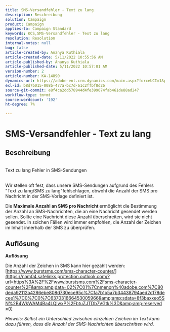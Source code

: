 ```yaml
---
title: SMS-Versandfehler - Text zu lang
description: Beschreibung
solution: Campaign
product: Campaign
applies-to: Campaign Standard
keywords: KCS,SMS-Versandfehler - Text zu lang
resolution: Resolution
internal-notes: null
bug: false
article-created-by: Ananya Kuthiala
article-created-date: 5/11/2022 10:55:56 AM
article-published-by: Ananya Kuthiala
article-published-date: 5/11/2022 10:57:01 AM
version-number: 2
article-number: KA-14890
dynamics-url: https://adobe-ent.crm.dynamics.com/main.aspx?forceUCI=1&pagetype=entityrecord&etn=knowledgearticle&id=3ff419ea-18d1-ec11-a7b5-0022480a8e40
exl-id: b8d7b015-008b-477a-bc7d-61c2ffbf8d26
source-git-commit: e8f4ca2dd578944d4fe399074fab461de88ad247
workflow-type: tm+mt
source-wordcount: '192'
ht-degree: 7%

---
```


# SMS-Versandfehler - Text zu lang

## Beschreibung

<br>Text zu lang Fehler in SMS-Sendungen<br><br>


Wir stellen oft fest, dass unsere SMS-Sendungen aufgrund des Fehlers &quot;Text zu lang/SMS zu lang&quot;fehlschlagen, obwohl die Anzahl der SMS pro Nachricht in der SMS-Vorlage definiert ist.

Die <b>Maximale Anzahl an SMS pro Nachricht </b>ermöglicht die Bestimmung der Anzahl an SMS-Nachrichten, die an eine Nachricht gesendet werden sollen. Sollte eine Nachricht diese Anzahl überschreiten, wird sie nicht gesendet. In solchen Fällen wird immer empfohlen, die Anzahl der Zeichen im Inhalt innerhalb der SMS zu überprüfen.


## Auflösung

<b>Auflösung</b>


Die Anzahl der Zeichen in SMS kann hier gezählt werden: [https://www.burstsms.com/sms-character-counter/](https://nam04.safelinks.protection.outlook.com/?url=https%3A%2F%2Fwww.burstsms.com%2Fsms-character-counter%2F&amp;amp;data=02%7C01%7Cnmenon%40adobe.com%7C80deda92112a4286ebe808d730ece95c%7Cfa7b1b5a7b34438794aed2c178decee1%7C0%7C0%7C637031666453005966&amp;amp;sdata=8f3baxxeo5SN%2B4WkWAM4Ba4LQIwxP%2FbtuZJTDb7VGtk%3D&amp;amp;reserved=0)



*Hinweis: Selbst ein Unterschied zwischen einzelnen Zeichen im Text kann dazu führen, dass die Anzahl der SMS-Nachrichten überschritten wird.*
